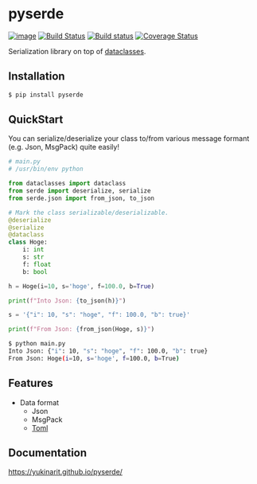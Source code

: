 # pyserde

[![image](https://img.shields.io/pypi/pyversions/pyserde.svg)](https://pypi.org/project/pyserde/)
[![Build Status](https://travis-ci.org/yukinarit/pyserde.svg?branch=master)](https://travis-ci.org/yukinarit/pyserde)
[![Build status](https://ci.appveyor.com/api/projects/status/w4i5x8x9d4sbxhn2?svg=true)](https://ci.appveyor.com/project/yukinarit/pyserde)
[![Coverage Status](https://coveralls.io/repos/github/yukinarit/pyserde/badge.svg?branch=master)](https://coveralls.io/github/yukinarit/pyserde?branch=master)

Serialization library on top of [dataclasses](https://docs.python.org/3/library/dataclasses.html).

## Installation

```bash
$ pip install pyserde
```

## QuickStart

You can serialize/deserialize your class to/from various message formant (e.g. Json, MsgPack) quite easily!

```python
# main.py
# /usr/bin/env python

from dataclasses import dataclass
from serde import deserialize, serialize
from serde.json import from_json, to_json

# Mark the class serializable/deserializable.
@deserialize
@serialize
@dataclass
class Hoge:
    i: int
    s: str
    f: float
    b: bool

h = Hoge(i=10, s='hoge', f=100.0, b=True)

print(f"Into Json: {to_json(h)}")

s = '{"i": 10, "s": "hoge", "f": 100.0, "b": true}'

print(f"From Json: {from_json(Hoge, s)}")
```

```bash
$ python main.py
Into Json: {"i": 10, "s": "hoge", "f": 100.0, "b": true}
From Json: Hoge(i=10, s='hoge', f=100.0, b=True)
```

## Features

* Data format
	* Json
	* MsgPack
	* [Toml](./examples/tomlfile.py)

## Documentation

https://yukinarit.github.io/pyserde/
